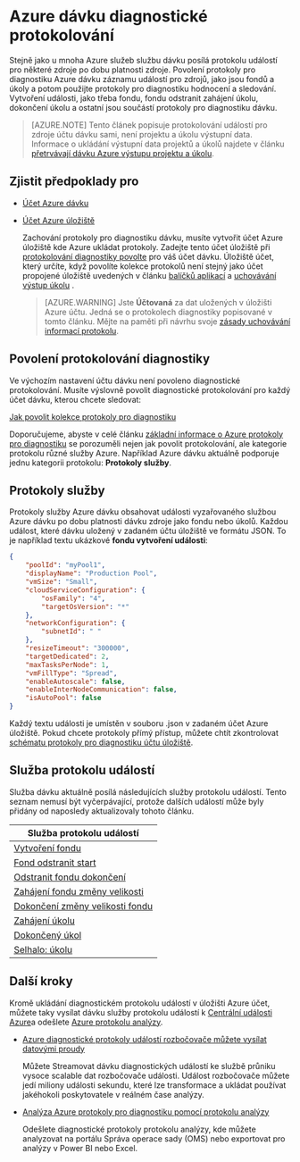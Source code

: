 <properties
   pageTitle="Protokolování diagnostiky Azure dávku | Microsoft Azure"
   description="Nahrávání a analyzovat diagnostickém protokolu událostí pro Azure dávku účtu zdrojů, jako jsou fondů a úkoly."
   services="batch"
   documentationCenter=""
   authors="mmacy"
   manager="timlt"
   editor=""/>

<tags
   ms.service="batch"
   ms.devlang="na"
   ms.topic="article"
   ms.tgt_pltfrm="multiple"
   ms.workload="big-compute"
   ms.date="10/12/2016"
   ms.author="marsma"/>

# <a name="azure-batch-diagnostic-logging"></a>Azure dávku diagnostické protokolování

Stejně jako u mnoha Azure služeb službu dávku posílá protokolu událostí pro některé zdroje po dobu platnosti zdroje. Povolení protokoly pro diagnostiku Azure dávku záznamu událostí pro zdrojů, jako jsou fondů a úkoly a potom použijte protokoly pro diagnostiku hodnocení a sledování. Vytvoření události, jako třeba fondu, fondu odstranit zahájení úkolu, dokončení úkolu a ostatní jsou součástí protokoly pro diagnostiku dávku.

>[AZURE.NOTE] Tento článek popisuje protokolování událostí pro zdroje účtu dávku sami, není projektu a úkolu výstupní data. Informace o ukládání výstupní data projektů a úkolů najdete v článku [přetrvávají dávku Azure výstupu projektu a úkolu](batch-task-output.md).

## <a name="prerequisites"></a>Zjistit předpoklady pro

* [Účet Azure dávku](batch-account-create-portal.md)

* [Účet Azure úložiště](../storage/storage-create-storage-account.md#create-a-storage-account)

  Zachování protokoly pro diagnostiku dávku, musíte vytvořit účet Azure úložiště kde Azure ukládat protokoly. Zadejte tento účet úložiště při [protokolování diagnostiky povolte](#enable-diagnostic-logging) pro váš účet dávku. Úložiště účet, který určíte, když povolíte kolekce protokolů není stejný jako účet propojené úložiště uvedených v článku [balíčků aplikací](batch-application-packages.md) a [uchovávání výstup úkolu](batch-task-output.md) .

  >[AZURE.WARNING] Jste **Účtovaná** za dat uložených v úložišti Azure účtu. Jedná se o protokolech diagnostiky popisované v tomto článku. Mějte na paměti při návrhu svoje [zásady uchovávání informací protokolu](../monitoring-and-diagnostics/monitoring-archive-diagnostic-logs.md).

## <a name="enable-diagnostic-logging"></a>Povolení protokolování diagnostiky

Ve výchozím nastavení účtu dávku není povoleno diagnostické protokolování. Musíte výslovně povolit diagnostické protokolování pro každý účet dávku, kterou chcete sledovat:

[Jak povolit kolekce protokoly pro diagnostiku](../monitoring-and-diagnostics/monitoring-overview-of-diagnostic-logs.md#how-to-enable-collection-of-diagnostic-logs)

Doporučujeme, abyste v celé článku [základní informace o Azure protokoly pro diagnostiku](../monitoring-and-diagnostics/monitoring-overview-of-diagnostic-logs.md) se porozuměli nejen jak povolit protokolování, ale kategorie protokolu různé služby Azure. Například Azure dávku aktuálně podporuje jednu kategorii protokolu: **Protokoly služby**.

## <a name="service-logs"></a>Protokoly služby

Protokoly služby Azure dávku obsahovat události vyzařovaného službou Azure dávku po dobu platnosti dávku zdroje jako fondu nebo úkolů. Každou událost, které dávku uložený v zadaném účtu úložiště ve formátu JSON. To je například textu ukázkové **fondu vytvoření události**:

```json
{
    "poolId": "myPool1",
    "displayName": "Production Pool",
    "vmSize": "Small",
    "cloudServiceConfiguration": {
        "osFamily": "4",
        "targetOsVersion": "*"
    },
    "networkConfiguration": {
        "subnetId": " "
    },
    "resizeTimeout": "300000",
    "targetDedicated": 2,
    "maxTasksPerNode": 1,
    "vmFillType": "Spread",
    "enableAutoscale": false,
    "enableInterNodeCommunication": false,
    "isAutoPool": false
}
```

Každý textu události je umístěn v souboru .json v zadaném účet Azure úložiště. Pokud chcete protokoly přímý přístup, můžete chtít zkontrolovat [schématu protokoly pro diagnostiku účtu úložiště](../monitoring-and-diagnostics/monitoring-archive-diagnostic-logs.md#schema-of-diagnostic-logs-in-the-storage-account).

## <a name="service-log-events"></a>Služba protokolu událostí

Služba dávku aktuálně posílá následujících služby protokolu událostí. Tento seznam nemusí být vyčerpávající, protože dalších událostí může byly přidány od naposledy aktualizovaly tohoto článku.

| **Služba protokolu událostí** |
| ------------------ |
| [Vytvoření fondu][pool_create] |
| [Fond odstranit start][pool_delete_start] |
| [Odstranit fondu dokončení][pool_delete_complete] |
| [Zahájení fondu změny velikosti][pool_resize_start] |
| [Dokončení změny velikosti fondu][pool_resize_complete] |
| [Zahájení úkolu][task_start] |
| [Dokončený úkol][task_complete] |
| [Selhalo: úkolu][task_fail] |

## <a name="next-steps"></a>Další kroky

Kromě ukládání diagnostickém protokolu událostí v úložišti Azure účet, můžete taky vysílat dávku služby protokolu událostí k [Centrální události Azure](../event-hubs/event-hubs-what-is-event-hubs.md)a odešlete [Azure protokolu analýzy](../log-analytics/log-analytics-overview.md).

* [Azure diagnostické protokoly událostí rozbočovače můžete vysílat datovými proudy](../monitoring-and-diagnostics/monitoring-stream-diagnostic-logs-to-event-hubs.md)

  Můžete Streamovat dávku diagnostických událostí ke službě průniku vysoce scalable dat rozbočovače události. Událost rozbočovače můžete jedí miliony události sekundu, které lze transformace a ukládat používat jakéhokoli poskytovatele v reálném čase analýzy.

* [Analýza Azure protokoly pro diagnostiku pomocí protokolu analýzy](../log-analytics/log-analytics-azure-storage-json.md)

  Odešlete diagnostické protokoly protokolu analýzy, kde můžete analyzovat na portálu Správa operace sady (OMS) nebo exportovat pro analýzy v Power BI nebo Excel.

[pool_create]: https://msdn.microsoft.com/library/azure/mt743615.aspx
[pool_delete_start]: https://msdn.microsoft.com/library/azure/mt743610.aspx
[pool_delete_complete]: https://msdn.microsoft.com/library/azure/mt743618.aspx
[pool_resize_start]: https://msdn.microsoft.com/library/azure/mt743609.aspx
[pool_resize_complete]: https://msdn.microsoft.com/library/azure/mt743608.aspx
[task_start]: https://msdn.microsoft.com/library/azure/mt743616.aspx
[task_complete]: https://msdn.microsoft.com/library/azure/mt743612.aspx
[task_fail]: https://msdn.microsoft.com/library/azure/mt743607.aspx
